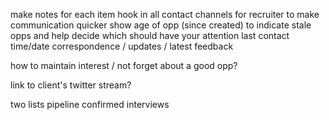 make notes for each item
hook in all contact channels for recruiter to make communication quicker
show age of opp (since created) to indicate stale opps and help decide which should have your attention
last contact time/date
correspondence / updates / latest feedback

how to maintain interest / not forget about a good opp?

link to client's twitter stream?

two lists
	pipeline
	confirmed interviews